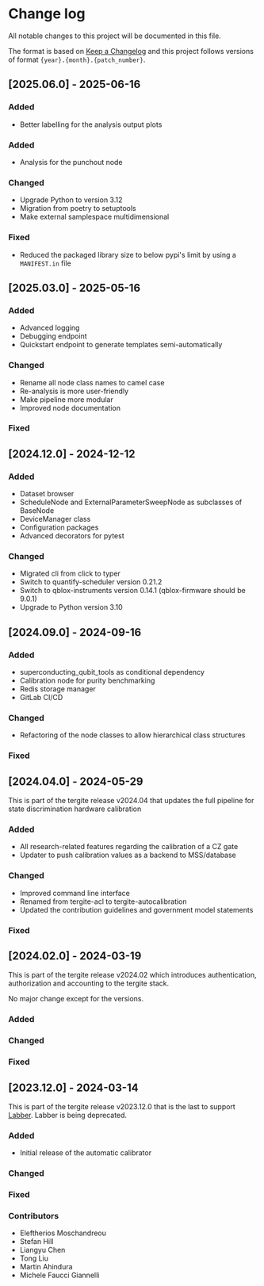 # Change log

All notable changes to this project will be documented in this file.

The format is based on [Keep a Changelog](http://keepachangelog.com/)
and this project follows versions of format `{year}.{month}.{patch_number}`.

## [2025.06.0] - 2025-06-16

### Added

- Better labelling for the analysis output plots

### Added
- Analysis for the punchout node

### Changed

- Upgrade Python to version 3.12
- Migration from poetry to setuptools
- Make external samplespace multidimensional

### Fixed

- Reduced the packaged library size to below pypi's limit by using a `MANIFEST.in` file

## [2025.03.0] - 2025-05-16

### Added

- Advanced logging
- Debugging endpoint
- Quickstart endpoint to generate templates semi-automatically

### Changed

- Rename all node class names to camel case
- Re-analysis is more user-friendly
- Make pipeline more modular
- Improved node documentation

### Fixed

## [2024.12.0] - 2024-12-12

### Added

- Dataset browser
- ScheduleNode and ExternalParameterSweepNode as subclasses of BaseNode
- DeviceManager class
- Configuration packages
- Advanced decorators for pytest

### Changed

- Migrated cli from click to typer
- Switch to quantify-scheduler version 0.21.2
- Switch to qblox-instruments version 0.14.1 (qblox-firmware should be 9.0.1)
- Upgrade to Python version 3.10

## [2024.09.0] - 2024-09-16

### Added

- superconducting_qubit_tools as conditional dependency
- Calibration node for purity benchmarking
- Redis storage manager
- GitLab CI/CD

### Changed

- Refactoring of the node classes to allow hierarchical class structures

### Fixed

## [2024.04.0] - 2024-05-29

This is part of the tergite release v2024.04 that updates the full pipeline for state discrimination hardware
calibration

### Added

- All research-related features regarding the calibration of a CZ gate
- Updater to push calibration values as a backend to MSS/database

### Changed

- Improved command line interface
- Renamed from tergite-acl to tergite-autocalibration
- Updated the contribution guidelines and government model statements

### Fixed

## [2024.02.0] - 2024-03-19

This is part of the tergite release v2024.02 which introduces authentication, authorization and accounting to the
tergite stack.

No major change except for the versions.

### Added

### Changed

### Fixed

## [2023.12.0] - 2024-03-14

This is part of the tergite release v2023.12.0 that is the last to
support [Labber](https://www.keysight.com/us/en/products/software/application-sw/labber-software.html).
Labber is being deprecated.

### Added

- Initial release of the automatic calibrator

### Changed

### Fixed

### Contributors

- Eleftherios Moschandreou
- Stefan Hill
- Liangyu Chen
- Tong Liu
- Martin Ahindura
- Michele Faucci Giannelli
